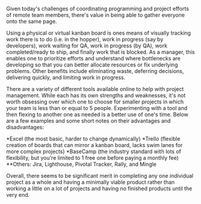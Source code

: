 Given today's challenges of coordinating programming and project efforts of remote team members, there's value in being able to gather everyone onto the same page.

Using a physical or virtual kanban board is ones means of visually tracking work there is to do (i.e. in the hopper), work in progress (say by developers), work waiting for QA,  work in progress (by QA), work completed/ready to ship, and finally work that is blocked.  As a manager, this enables one to prioritize efforts and understand where bottlenecks are developing so that you can better allocate resources or fix underlying problems.  Other benefits include eliminating waste, deferring decisions, delivering quickly, and limiting work in progress.

There are a variety of different tools available online to help with project management.  While each has its own strengths and weaknesses, it's not worth obsessing over which one to choose for smaller projects in which your team is less than or equal to 5 people.  Experimenting with a tool and then flexing to another one as needed is a better use of one's time.  Below are a few examples and some short notes on their advantages and disadvantages:

*Excel (the most basic, harder to change dynamically)
*Trello (flexible creation of boards that can mirror a kanban board, lacks swim lanes for more complex projects)
*BaseCamp (the industry standard with lots of flexibility, but you're limited to 1 free one before paying a monthly fee)
**Others: Jira, Lighthouse, Pivotal Tracker, Rally, and Mingle

Overall, there seems to be significant merit in completing any one individual project as a whole and having a minimally viable product rather than working a little on a lot of projects and having no finished products until the very end.   


